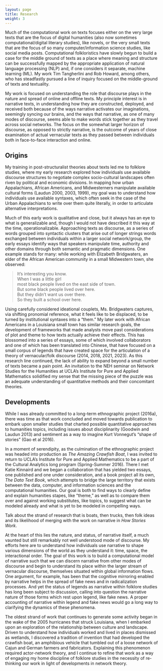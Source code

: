 ```yaml
---
layout: page
title: Research
weight: 3
---
```


Much of the computational work on texts focuses either on the very large texts that are the focus of digital humanities (also now sometimes computational/digital literary studies), like novels, or the very small texts that are the focus of so many computer/information science studies, like social media posts. Computational folkloristics have slowly begun to build a case for the middle ground of texts as a place where meaning and structure can be successfully mapped by the appropriate application of natural language processing (NLP) and, if one considers it separate, machine learning (ML). My work  Tim Tangherlini and Rob Howard, among others, who has steadfastly pursued a line of inquiry focused on the middle-ground of texts and textuality.

My work is focused on understanding the role that discourse plays in the nature and spread of online and offline texts. My principle interest is in narrative texts, in understanding how they are constructed, deployed, and received both because of the ways narrative activates our imaginations, seemingly syncing our brains, and the ways that narrative, as one of many modes of discourse, seems able to make words stick together as they travel across social networks. The focus on the somewhat larger horizon of discourse, as opposed to strictly narrative, is the outcome of years of close examination of actual vernacular texts as they passed between individuals both in face-to-face interaction and online.

## Origins

My training in post-structuralist theories about texts led me to folklore studies, where my  early research explored how individuals use available discourse structures to negotiate complex socio-cultural landscapes often riven by political and economic divisions. In mapping how urban Appalachians, African Americans, and Midwesterners manipulate available cultural forms (Laudun 2000, 2003, 1999), my goal was to understand how individuals use available syntaxes, which often seek in the case of the Urban Appalachians to write over them quite literally, in order to articulate alternative interpretations.

Much of this early work is qualitative and close, but it always has an eye to what is generalizable and, though I would not have described it this way at the time, operationalizable. Approaching texts as discourse, as a series of words grouped into syntactic clusters that arise out of longer strings words exchanged between individuals within a larger social network/group, the early essays identify ways that speakers manipulate time, authority and other domains through both semantic and pragmatic dimensions. One example stands for many: while working with Elizabeth Bridgwaters, an elder of the African American community in a small Midwestern town, she observed:

> It’s interesting you know.  
> When I was a little girl  
> most black people lived on the east side of town.  
> But some black people lived over here.  
> But they didn’t want us over there.  
> So they built a school over here.

Using carefully considered ideational couplets, Ms. Bridgwaters captures, via shifting pronomial reference, what it feels like to be displaced, to be turned by institutional syntaxes into a “them.” My later work with African Americans in a Louisiana small town has similar research goals, the development of frameworks that made analysts move past considerations of plot and theme to how texts actually achieve their effects. This has blossomed into a series of essays, some of which involved collaborators and one of which has been translated into Chinese, that have focused on a small corpus of legends that have created space for the articulation of a theory of vernacular/folk discourse (2014, 2018, 2021, 2023). As this research line continued, the lack of ability to expand beyond a small number of texts became a pain point. An invitation to the NEH seminar on Network Studies for the Humanities at UCLA’s Institute for Pure and Applied Mathematics solidified my sense that the missing piece of the puzzle was an adequate understanding of quantitative methods and their concomitant theories. 

## Developments 

While I was already committed to a long-term ethnographic project (2016a), there was time as that work concluded and moved towards publication to embark upon smaller studies that charted possible quantitative approaches to humanities topics, including issues about disciplinarity (Goodwin and Laudun 2013) and sentiment as a way to imagine Kurt Vonnegut’s “shape of stories” (Gao et al 2016). 

In a moment of serendipity, as the culmination of the ethnographic project was headed into production as _The Amazing Crawfish Boat_, I was invited to return to UCLA’s Institute for Pure and Applied Mathematics to be a part of the Cultural Analytics long program (Spring-Summer 2016). There I met Katie Kinnaird and we began a collaboration that has yielded two essays, one published and one under consideration, and a book project all its own, _The Data Text Book_, which attempts to bridge the large territory that exists between the data, computer, and information sciences and the computational humanities. Our goal is both to find ways to clearly define and explain humanities stapes, like “theme,” as well as to compare them over and against working substitutes, like topics, to suggest what can be modeled already and what is yet to be modeled in compelling ways.

Talk about the strand of research that is boats, then trucks, then folk ideas and its likelihood of merging with the work on narrative in _How Stories Work_.

At the heart of this lies the nature, and status, of narrative itself, a much vaunted but still remarkably not well understood mode of discourse. My efforts here are to understand how individuals use narrative to shape various dimensions of the world as they understand it: time, space, the interactional order. The goal of this work is to build a computational model of narrative such that we can discern narrative from other modes of discourse and begin to understand its place within the larger stream of vernacular discourse, themselves situated within global information flows. One argument, for example, has been that the cognitive mirroring enabled by narrative helps in the spread of fake news and in radicalization processes. And yet the status of legends as narrative within folklore studies has long been subject to discussion, calling into question the narrative nature of those forms which rest upon legend, like fake news. A proper accounting of narrative within legend and fake news would go a long way to clarifying the dynamics of these phenomena.

The oldest strand of work that continues to generate some activity began in the wake of the 2005 hurricanes that struck Louisiana, when I embarked upon an exploration of the relationship between culture and landscape. Driven to understand how individuals worked and lived in places dismissed as wetlands, I discovered a tradition of invention that had developed the crawfish boat, an amphibious vehicle that tumbled out of a loose network of Cajun and German farmers and fabricators. Explaining this phenomenon required actor-network theory, and I continue to refine that work as a way of engaging my home discipline of folklore studies in the necessity of re-thinking our work in light of developments in network theory.
